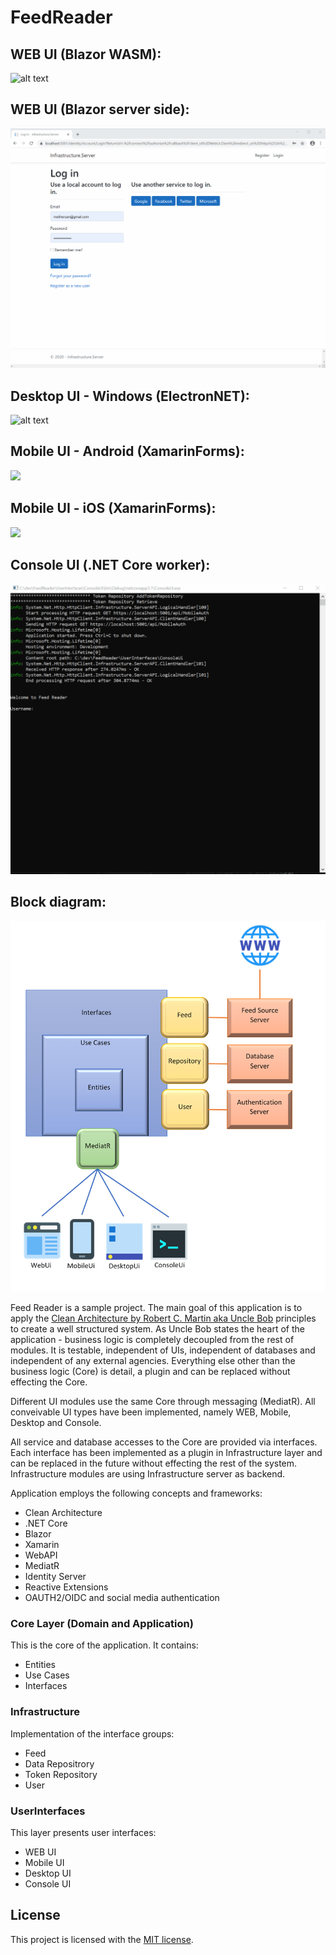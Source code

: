 # FeedReader
## WEB UI (Blazor WASM): 
![alt text](https://github.com/melihercan/FeedReader/blob/master/doc/BlazorWasm.gif)

## WEB UI (Blazor server side): 
![alt text](https://github.com/melihercan/FeedReader/blob/master/doc/BlazorServerSide.gif)

## Desktop UI - Windows (ElectronNET):
![alt text](https://github.com/melihercan/FeedReader/blob/master/doc/DesktopWindows.gif)

## Mobile UI - Android (XamarinForms):
<img src=https://github.com/melihercan/FeedReader/blob/master/doc/Android.gif height="800">

## Mobile UI - iOS (XamarinForms):
<img src=https://github.com/melihercan/FeedReader/blob/master/doc/iOS.gif height="800">

## Console UI (.NET Core worker):
![alt text](https://github.com/melihercan/FeedReader/blob/master/doc/Console.gif)

## Block diagram:
![alt text](https://github.com/melihercan/FeedReader/blob/master/doc/FeedReader.png)


Feed Reader is a sample project. The main goal of this application is to apply the [Clean Architecture by Robert C. Martin aka Uncle Bob](https://blog.cleancoder.com/uncle-bob/2012/08/13/the-clean-architecture.html) principles to create a well structured system. As Uncle Bob states the heart of the application - business logic is completely decoupled from the rest of modules. It is testable, independent of UIs, independent of databases and independent of any external agencies. Everything else other than the business logic (Core) is detail, a plugin and can be replaced without effecting the Core.

Different UI modules use the same Core through messaging (MediatR). All conveivable UI types have been implemented, namely WEB, Mobile, Desktop and Console. 

All service and database accesses to the Core are provided via interfaces. Each interface has been implemented as a plugin in Infrastructure layer and can be replaced in the future without effecting the rest of the system. Infrastructure modules are using Infrastructure server as backend.

Application employs the following concepts and frameworks:
- Clean Architecture
- .NET Core
- Blazor
- Xamarin
- WebAPI
- MediatR
- Identity Server
- Reactive Extensions
- OAUTH2/OIDC and social media authentication

### Core Layer (Domain and Application)

This is the core of the application. It contains:
- Entities
- Use Cases
- Interfaces

### Infrastructure

Implementation of the interface groups:
- Feed
- Data Repositrory
- Token Repository
- User

### UserInterfaces

This layer presents user interfaces:
- WEB UI
- Mobile UI
- Desktop UI
- Console UI

## License

This project is licensed with the [MIT license](LICENSE).

